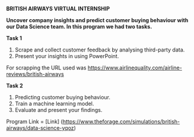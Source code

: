 **BRITISH AIRWAYS VIRTUAL INTERNSHIP**

**Uncover company insights and predict customer buying behaviour with our Data Science team. In this program we had two tasks.**

**Task 1**
1. Scrape and collect customer feedback by analysing third-party data.
2. Present your insights in using PowerPoint.

For scrapping the URL used was https://www.airlinequality.com/airline-reviews/british-airways

**Task 2**
1. Predicting customer buying behaviour.
2. Train a machine learning model.
3. Evaluate and present your findings.

Program Link = [Link] (https://www.theforage.com/simulations/british-airways/data-science-yqoz)

